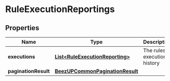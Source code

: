 
# RuleExecutionReportings

## Properties
Name | Type | Description | Notes
------------ | ------------- | ------------- | -------------
**executions** | [**List&lt;RuleExecutionReporting&gt;**](RuleExecutionReporting.md) | The rules executions history |  [optional]
**paginationResult** | [**BeezUPCommonPaginationResult**](BeezUPCommonPaginationResult.md) |  |  [optional]



